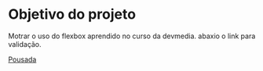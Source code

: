 # Objetivo do projeto

Motrar o uso do flexbox aprendido no curso da devmedia. abaxio o link para validação. 

[Pousada](https://gbrl-malachias.github.io/Pousada/)
